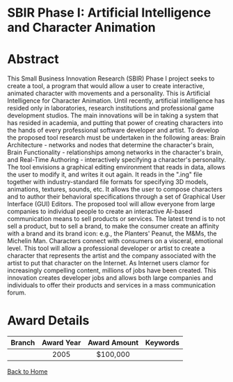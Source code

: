 
SBIR Phase I: Artificial Intelligence and Character Animation
=============================================================

# Abstract


This Small Business Innovation Research (SBIR) Phase I project seeks to create a tool, a program that would allow a user to create interactive, animated character with movements and a personality. This is Artificial Intelligence for Character Animation. Until recently, artificial intelligence has resided only in laboratories, research institutions and professional game development studios. The main innovations will be in taking a system that has resided in academia, and putting that power of creating characters into the hands of every professional software developer and artist. To develop the proposed tool research must be undertaken in the following areas: Brain Architecture - networks and nodes that determine the character's brain, Brain Functionality - relationships among networks in the character's brain, and Real-Time Authoring - interactively specifying a character's personality. The tool envisions a graphical editing environment that reads in data, allows the user to modify it, and writes it out again. It reads in the ".ing" file together with industry-standard file formats for specifying 3D models, animations, textures, sounds, etc. It allows the user to compose characters and to author their behavioral specifications through a set of Graphical User Interface (GUI) Editors. The proposed tool will allow everyone from large companies to individual people to create an interactive AI-based communication means to sell products or services. The latest trend is to not sell a product, but to sell a brand, to make the consumer create an affinity with a brand and its brand icon: e.g., the Planters' Peanut, the M&Ms, the Michelin Man. Characters connect with consumers on a visceral, emotional level. This tool will allow a professional developer or artist to create a character that represents the artist and the company associated with the artist to put that character on the Internet. As Internet users clamor for increasingly compelling content, millions of jobs have been created. This innovation creates developer jobs and allows both large companies and individuals to offer their products and services in a mass communication forum.  

# Award Details

|Branch|Award Year|Award Amount|Keywords|
| :---: | :---: | :---: | :---: |
||2005|$100,000||
  
  


[Back to Home](https://github.com/chrischow/dod_sbir_awards#67)